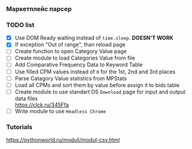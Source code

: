 ### Маркетплейс парсер


### TODO list
- [x] Use DOM Ready waiting instead of `time.sleep`. **DOESN'T WORK**
- [x] If exception "Out of range", than reload page
- [ ] Create function to open Category Value page
- [ ] Create module to load Categories Value from file
- [ ] Add Comparative Frequency Data to Keyword Table
- [ ] Use filled CPM values instead of `0` for the 1st, 2nd and 3rd places
- [ ] Parse Catagory Value statistics from MPStats
- [ ] Load all CPMs and sort them by value before assign it to bids table
- [ ] Create module to use standart OS `Download` page for input and output data files  
https://clck.ru/345Ffa
- [ ] Write module to use `Headless Chrome`

### Tutorials
https://pythonworld.ru/moduli/modul-csv.html
